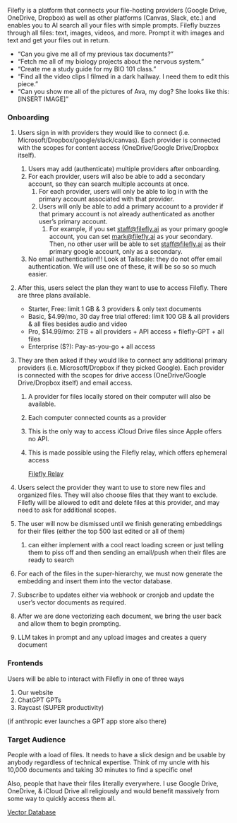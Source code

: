 Filefly is a platform that connects your file-hosting providers (Google Drive, OneDrive, Dropbox) as well as other platforms (Canvas, Slack, etc.) and enables you to AI search all your files with simple prompts. Filefly buzzes through all files: text, images, videos, and more. Prompt it with images and text and get your files out in return.

- “Can you give me all of my previous tax documents?”
- “Fetch me all of my biology projects about the nervous system.”
- “Create me a study guide for my BIO 101 class.”
- “Find all the video clips I filmed in a dark hallway. I need them to edit this piece.”
- “Can you show me all of the pictures of Ava, my dog? She looks like this: [INSERT IMAGE]”

### Onboarding

1. Users sign in with providers they would like to connect (i.e. Microsoft/Dropbox/google/slack/canvas). Each provider is connected with the scopes for content access (OneDrive/Google Drive/Dropbox itself).
   1. Users may add (authenticate) multiple providers after onboarding.
   2. For each provider, users will also be able to add a secondary account, so they can search multiple accounts at once.
      1. For each provider, users will only be able to log in with the primary account associated with that provider.
      2. Users will only be able to add a primary account to a provider if that primary account is not already authenticated as another user’s primary account.
         1. For example, if you set [staff@filefly.ai](mailto:staff@filefly.ai) as your primary google account, you can set [mark@filefly.ai](mailto:mark@filefly.ai) as your secondary. Then, no other user will be able to set staff@filefly.ai as their primary google account, only as a secondary.
   3. No email authentication!!! Look at Tailscale: they do not offer email authentication. We will use one of these, it will be so so so much easier.
2. After this, users select the plan they want to use to access Filefly. There are three plans available.
   - Starter, Free: limit 1 GB & 3 providers & only text documents
   - Basic, $4.99/mo, 30 day free trial offered: limit 100 GB & all providers & all files besides audio and video
   - Pro, $14.99/mo: 2TB + all providers + API access + filefly-GPT + all files
   - Enterprise ($?): Pay-as-you-go + all access
3. They are then asked if they would like to connect any additional primary providers (i.e. Microsoft/Dropbox if they picked Google). Each provider is connected with the scopes for drive access (OneDrive/Google Drive/Dropbox itself) and email access.

   1. A provider for files locally stored on their computer will also be available.
   2. Each computer connected counts as a provider
   3. This is the only way to access iCloud Drive files since Apple offers no API.
   4. This is made possible using the Filefly relay, which offers ephemeral access

      [Filefly Relay ](https://www.notion.so/Filefly-Relay-15f9a27f9dc9811a8bf3d4eb0b687752?pvs=21)

4. Users select the provider they want to use to store new files and organized files. They will also choose files that they want to exclude. Filefly will be allowed to edit and delete files at this provider, and may need to ask for additional scopes.

5. The user will now be dismissed until we finish generating embeddings for their files (either the top 500 last edited or all of them)

   1. can either implement with a cool react loading screen or just telling them to piss off and then sending an email/push when their files are ready to search

6. For each of the files in the super-hierarchy, we must now generate the embedding and insert them into the vector database.

7. Subscribe to updates either via webhook or cronjob and update the user’s vector documents as required.

8. After we are done vectorizing each document, we bring the user back and allow them to begin prompting.

9. LLM takes in prompt and any upload images and creates a query document

### Frontends

Users will be able to interact with Filefly in one of three ways

1. Our website
2. ChatGPT GPTs
3. Raycast (SUPER productivity)

(if anthropic ever launches a GPT app store also there)

### Target Audience

People with a load of files. It needs to have a slick design and be usable by anybody regardless of technical expertise. Think of my uncle with his 10,000 documents and taking 30 minutes to find a specific one!

Also, people that have their files literally everywhere. I use Google Drive, OneDrive, & iCloud Drive all religiously and would benefit massively from some way to quickly access them all.

[Vector Database](https://www.notion.so/Vector-Database-15f9a27f9dc980ac9395fe19f43001c7?pvs=21)
